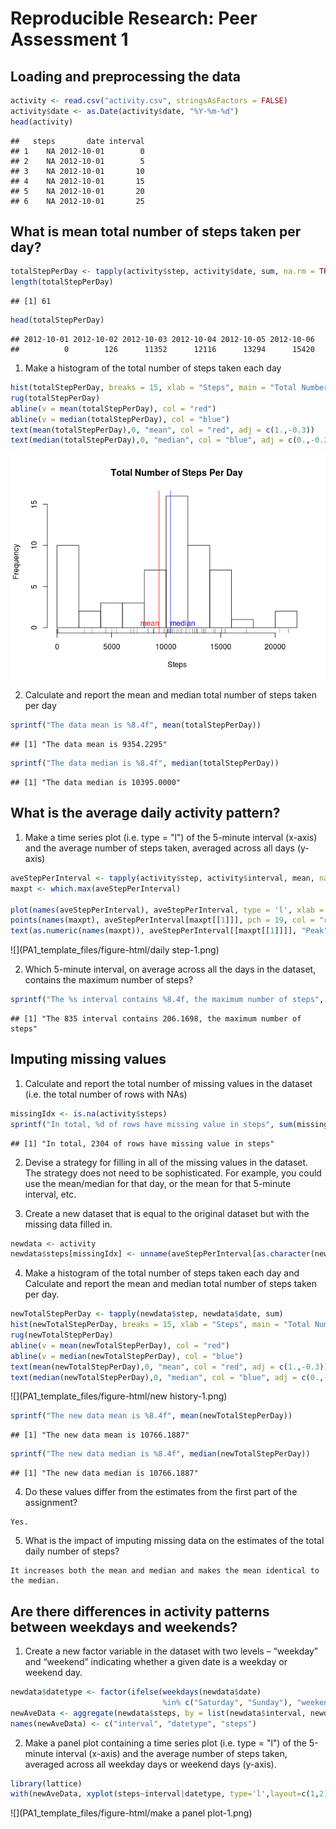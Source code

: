 # Reproducible Research: Peer Assessment 1


## Loading and preprocessing the data

```r
activity <- read.csv("activity.csv", stringsAsFactors = FALSE)
activity$date <- as.Date(activity$date, "%Y-%m-%d")
head(activity)
```

```
##   steps       date interval
## 1    NA 2012-10-01        0
## 2    NA 2012-10-01        5
## 3    NA 2012-10-01       10
## 4    NA 2012-10-01       15
## 5    NA 2012-10-01       20
## 6    NA 2012-10-01       25
```

## What is mean total number of steps taken per day?

```r
totalStepPerDay <- tapply(activity$step, activity$date, sum, na.rm = TRUE)
length(totalStepPerDay)
```

```
## [1] 61
```

```r
head(totalStepPerDay)
```

```
## 2012-10-01 2012-10-02 2012-10-03 2012-10-04 2012-10-05 2012-10-06 
##          0        126      11352      12116      13294      15420
```
1. Make a histogram of the total number of steps taken each day

```r
hist(totalStepPerDay, breaks = 15, xlab = "Steps", main = "Total Number of Steps Per Day")
rug(totalStepPerDay)
abline(v = mean(totalStepPerDay), col = "red")
abline(v = median(totalStepPerDay), col = "blue")
text(mean(totalStepPerDay),0, "mean", col = "red", adj = c(1.,-0.3))
text(median(totalStepPerDay),0, "median", col = "blue", adj = c(0.,-0.3))
```

![](PA1_template_files/figure-html/hist-1.png)<!-- -->

2. Calculate and report the mean and median total number of steps taken per day

```r
sprintf("The data mean is %8.4f", mean(totalStepPerDay))
```

```
## [1] "The data mean is 9354.2295"
```

```r
sprintf("The data median is %8.4f", median(totalStepPerDay))
```

```
## [1] "The data median is 10395.0000"
```

## What is the average daily activity pattern?
1. Make a time series plot (i.e. type = "l") of the 5-minute interval (x-axis) 
and the average number of steps taken, averaged across all days (y-axis)


```r
aveStepPerInterval <- tapply(activity$step, activity$interval, mean, na.rm = TRUE)
maxpt <- which.max(aveStepPerInterval)

plot(names(aveStepPerInterval), aveStepPerInterval, type = 'l', xlab = "Time Interval", ylab = "Averaged Daily Steps", main = "Daily Activity Pattern")
points(names(maxpt), aveStepPerInterval[maxpt[[1]]], pch = 19, col = "red")
text(as.numeric(names(maxpt)), aveStepPerInterval[[maxpt[[1]]]], "Peak", adj = c(-0.2, 0), col = "red")
```

![](PA1_template_files/figure-html/daily step-1.png)<!-- -->

2. Which 5-minute interval, on average across all the days in the dataset, 
contains the maximum number of steps?


```r
sprintf("The %s interval contains %8.4f, the maximum number of steps", names(maxpt), aveStepPerInterval[[maxpt[[1]]]])
```

```
## [1] "The 835 interval contains 206.1698, the maximum number of steps"
```

## Imputing missing values
1. Calculate and report the total number of missing values in the dataset 
(i.e. the total number of rows with NAs)


```r
missingIdx <- is.na(activity$steps)
sprintf("In total, %d of rows have missing value in steps", sum(missingIdx))
```

```
## [1] "In total, 2304 of rows have missing value in steps"
```
2. Devise a strategy for filling in all of the missing values in the dataset. The
strategy does not need to be sophisticated. For example, you could use
the mean/median for that day, or the mean for that 5-minute interval, etc.

3. Create a new dataset that is equal to the original dataset but with the
missing data filled in.


```r
newdata <- activity
newdata$steps[missingIdx] <- unname(aveStepPerInterval[as.character(newdata[missingIdx,3])])
```

4. Make a histogram of the total number of steps taken each day and Calculate
and report the mean and median total number of steps taken per day. 


```r
newTotalStepPerDay <- tapply(newdata$step, newdata$date, sum)
hist(newTotalStepPerDay, breaks = 15, xlab = "Steps", main = "Total Number of Steps Per Day (New Data)")
rug(newTotalStepPerDay)
abline(v = mean(newTotalStepPerDay), col = "red")
abline(v = median(newTotalStepPerDay), col = "blue")
text(mean(newTotalStepPerDay),0, "mean", col = "red", adj = c(1.,-0.3))
text(median(newTotalStepPerDay),0, "median", col = "blue", adj = c(0.,-0.3))
```

![](PA1_template_files/figure-html/new history-1.png)<!-- -->

```r
sprintf("The new data mean is %8.4f", mean(newTotalStepPerDay))
```

```
## [1] "The new data mean is 10766.1887"
```

```r
sprintf("The new data median is %8.4f", median(newTotalStepPerDay))
```

```
## [1] "The new data median is 10766.1887"
```

4. Do these values differ from the estimates from the first part of the assignment?
```
Yes.
```
5. What is the impact of imputing missing data on the estimates of the total
daily number of steps?
```
It increases both the mean and median and makes the mean identical to the median.
```

## Are there differences in activity patterns between weekdays and weekends?
1. Create a new factor variable in the dataset with two levels – “weekday”
and “weekend” indicating whether a given date is a weekday or weekend
day.

```r
newdata$datetype <- factor(ifelse(weekdays(newdata$date) 
                                  %in% c("Saturday", "Sunday"), "weekend", "weekday"))
newAveData <- aggregate(newdata$steps, by = list(newdata$interval, newdata$datetype),mean)
names(newAveData) <- c("interval", "datetype", "steps")
```
2. Make a panel plot containing a time series plot (i.e. type = "l") of the
5-minute interval (x-axis) and the average number of steps taken, averaged
across all weekday days or weekend days (y-axis). 

```r
library(lattice)
with(newAveData, xyplot(steps~interval|datetype, type='l',layout=c(1,2), xlab="Interval",ylab="Number of Steps"))
```

![](PA1_template_files/figure-html/make a panel plot-1.png)<!-- -->
